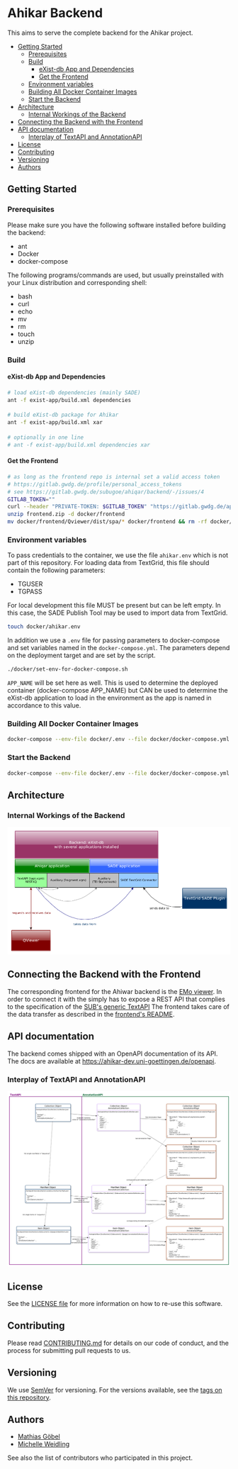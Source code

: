 # Ahikar Backend

This aims to serve the complete backend for the Ahikar project.

<!-- START doctoc generated TOC please keep comment here to allow auto update -->
<!-- DON'T EDIT THIS SECTION, INSTEAD RE-RUN doctoc TO UPDATE -->


- [Getting Started](#getting-started)
  - [Prerequisites](#prerequisites)
  - [Build](#build)
    - [eXist-db App and Dependencies](#exist-db-app-and-dependencies)
    - [Get the Frontend](#get-the-frontend)
  - [Environment variables](#environment-variables)
  - [Building All Docker Container Images](#building-all-docker-container-images)
  - [Start the Backend](#start-the-backend)
- [Architecture](#architecture)
  - [Internal Workings of the Backend](#internal-workings-of-the-backend)
- [Connecting the Backend with the Frontend](#connecting-the-backend-with-the-frontend)
- [API documentation](#api-documentation)
  - [Interplay of TextAPI and AnnotationAPI](#interplay-of-textapi-and-annotationapi)
- [License](#license)
- [Contributing](#contributing)
- [Versioning](#versioning)
- [Authors](#authors)

<!-- END doctoc generated TOC please keep comment here to allow auto update -->

## Getting Started

### Prerequisites

Please make sure you have the following software installed before building the
backend:

- ant
- Docker
- docker-compose

The following programs/commands are used, but usually preinstalled with your Linux distribution and corresponding shell:

- bash
- curl
- echo
- mv
- rm
- touch
- unzip

### Build

#### eXist-db App and Dependencies

```bash
# load eXist-db dependencies (mainly SADE)
ant -f exist-app/build.xml dependencies

# build eXist-db package for Ahikar
ant -f exist-app/build.xml xar

# optionally in one line
# ant -f exist-app/build.xml dependencies xar
```

#### Get the Frontend

```bash
# as long as the frontend repo is internal set a valid access token
# https://gitlab.gwdg.de/profile/personal_access_tokens
# see https://gitlab.gwdg.de/subugoe/ahiqar/backend/-/issues/4
GITLAB_TOKEN=""
curl --header "PRIVATE-TOKEN: $GITLAB_TOKEN" "https://gitlab.gwdg.de/api/v4/projects/9882/jobs/artifacts/develop/download?job=build" --output frontend.zip
unzip frontend.zip -d docker/frontend
mv docker/frontend/Qviewer/dist/spa/* docker/frontend && rm -rf docker/frontend/Qviewer
```

### Environment variables

To pass credentials to the container, we use the file `ahikar.env` which is not part of this repository. For loading data from TextGrid, this file should contain the following parameters:

- TGUSER
- TGPASS

For local development this file MUST be present but can be left empty. In this case, the SADE Publish Tool may be used to import data from TextGrid.

```bash
touch docker/ahikar.env
```

In addition we use a `.env` file for passing parameters to docker-compose and set variables named in the `docker-compose.yml`. The parameters depend on the deployment target and are set by the script.

```bash
./docker/set-env-for-docker-compose.sh
```

`APP_NAME` will be set here as well. This is used to determine the deployed container (docker-compose APP_NAME) but CAN be used to determine the eXist-db application to load in the environment as the app is named in accordance to this value.

### Building All Docker Container Images

```bash
docker-compose --env-file docker/.env --file docker/docker-compose.yml build
```

### Start the Backend

```bash
docker-compose --env-file docker/.env --file docker/docker-compose.yml up --detach
```

## Architecture

### Internal Workings of the Backend

![Diagram of the backend's architecture](exist-app/data/ahiqar_backend_architecture.png)

## Connecting the Backend with the Frontend

The corresponding frontend for the Ahiwar backend is the [EMo viewer](https://gitlab.gwdg.de/subugoe/emo/Qviewer).
In order to connect it with the simply has to expose a REST API that complies to the specification of the [SUB's generic TextAPI](https://subugoe.pages.gwdg.de/emo/text-api/)
The frontend takes care of the data transfer as described in the [frontend's README](https://gitlab.gwdg.de/subugoe/emo/Qviewer/-/blob/develop/README.md#connecting-the-viewer-with-a-backend).

## API documentation

The backend comes shipped with an OpenAPI documentation of its API.
The docs are available at <https://ahikar-dev.uni-goettingen.de/openapi>.

### Interplay of TextAPI and AnnotationAPI

![Diagram of the interplay of TextAPI and AnnotationAPI](exist-app/data/annotationAPI.png)

## License

See the [LICENSE file](LICENSE.md) for more information on how to re-use this software.

## Contributing

Please read [CONTRIBUTING.md](CONTRIBUTING.md) for details on our code of conduct, and the process for submitting pull requests to us.

## Versioning

We use [SemVer](https://semver.org/) for versioning. For the versions available, see the [tags on this repository](https://gitlab.gwdg.de/subugoe/ahiqar/backend/-/tags).

## Authors

- [Mathias Göbel](https://gitlab.gwdg.de/mgoebel)
- [Michelle Weidling](https://gitlab.gwdg.de/mrodzis)

See also the list of contributors who participated in this project.
